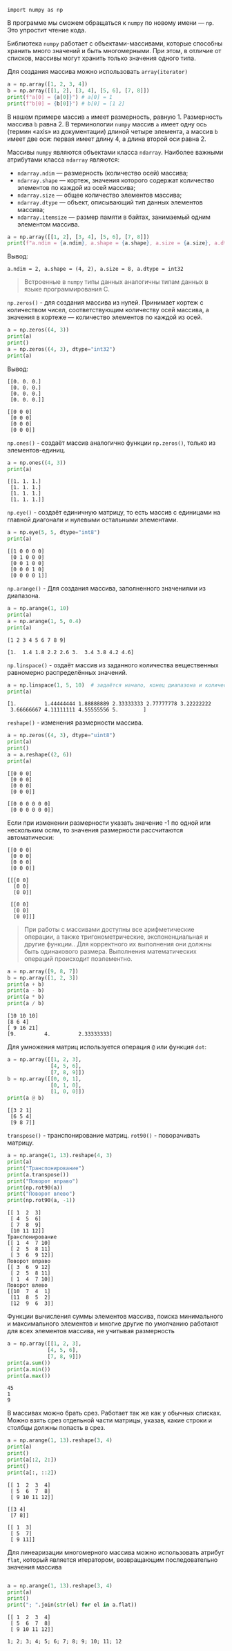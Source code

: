 ```
import numpy as np
```

В программе мы сможем обращаться к `numpy` по новому имени — `np`. Это упростит чтение кода.

Библиотека `numpy` работает с объектами-массивами, которые способны хранить много значений и быть многомерными. При этом, в отличие от списков, массивы могут хранить только значения одного типа.

Для создания массива можно использовать `array(iterator)`
```python
a = np.array([1, 2, 3, 4])
b = np.array([[1, 2], [3, 4], [5, 6], [7, 8]])
print(f"a[0] = {a[0]}") # a[0] = 1
print(f"b[0] = {b[0]}") # b[0] = [1 2]
```
В нашем примере массив `a` имеет размерность, равную 1. Размерность массива `b` равна 2. В терминологии `numpy` массив `a` имеет одну ось (термин «axis» из документации) длиной четыре элемента, а массив `b` имеет две оси: первая имеет длину 4, а длина второй оси равна 2.

Массивы `numpy` являются объектами класса `ndarray`. Наиболее важными атрибутами класса `ndarray` являются:
- `ndarray.ndim` — размерность (количество осей) массива;
- `ndarray.shape` — кортеж, значения которого содержат количество элементов по каждой из осей массива;
- `ndarray.size` — общее количество элементов массива;
- `ndarray.dtype` — объект, описывающий тип данных элементов массива;
- `ndarray.itemsize` — размер памяти в байтах, занимаемый одним элементом массива.
```python
a = np.array([[1, 2], [3, 4], [5, 6], [7, 8]])
print(f"a.ndim = {a.ndim}, a.shape = {a.shape}, a.size = {a.size}, a.dtype = {a.dtype}")
```
Вывод:
```
a.ndim = 2, a.shape = (4, 2), a.size = 8, a.dtype = int32
```

>Встроенные в `numpy` типы данных аналогичны типам данных в языке программирования С.

`np.zeros()` - для создания массива из нулей. Принимает кортеж с количеством чисел, соответствующим количеству осей массива, а значения в кортеже — количество элементов по каждой из осей.
```python
a = np.zeros((4, 3))
print(a)
print()
a = np.zeros((4, 3), dtype="int32")
print(a)
```
Вывод:
```
[[0. 0. 0.]
 [0. 0. 0.]
 [0. 0. 0.]
 [0. 0. 0.]]

[[0 0 0]
 [0 0 0]
 [0 0 0]
 [0 0 0]]
```

`np.ones()` - создаёт массив аналогично функции `np.zeros()`, только из элементов-единиц.
```python
a = np.ones((4, 3))
print(a)
```

```
[[1. 1. 1.]
 [1. 1. 1.]
 [1. 1. 1.]
 [1. 1. 1.]]
```

`np.eye()` - создаёт единичную матрицу, то есть массив с единицами на главной диагонали и нулевыми остальными элементами.
```python
a = np.eye(5, 5, dtype="int8")
print(a)
```

```
[[1 0 0 0 0]
 [0 1 0 0 0]
 [0 0 1 0 0]
 [0 0 0 1 0]
 [0 0 0 0 1]]
```

`np.arange()` - Для создания массива, заполненного значениями из диапазона.
```python
a = np.arange(1, 10)
print(a)
a = np.arange(1, 5, 0.4)
print(a)
```

```
[1 2 3 4 5 6 7 8 9]

[1.  1.4 1.8 2.2 2.6 3.  3.4 3.8 4.2 4.6]
```

`np.linspace()` - оздаёт массив из заданного количества вещественных равномерно распределённых значений.
```python
a = np.linspace(1, 5, 10)  # задаётся начало, конец диапазона и количество значений
print(a)
```

```
[1.         1.44444444 1.88888889 2.33333333 2.77777778 3.22222222
 3.66666667 4.11111111 4.55555556 5.        ]
```

`reshape()` - изменения размерности массива.
```python
a = np.zeros((4, 3), dtype="uint8")
print(a)
print()
a = a.reshape((2, 6))
print(a)
```

```
[[0 0 0]
 [0 0 0]
 [0 0 0]
 [0 0 0]]

[[0 0 0 0 0 0]
 [0 0 0 0 0 0]]
```

Если при изменении размерности указать значение -1 по одной или нескольким осям, то значения размерности рассчитаются автоматически:
```
[[0 0 0]
 [0 0 0]
 [0 0 0]
 [0 0 0]]

[[[0 0]
  [0 0]
  [0 0]]

 [[0 0]
  [0 0]
  [0 0]]]
```

>При работы с массивами доступны все арифметические операции, а также тригонометрические, экспоненциальная и другие функции.. Для корректного их выполнения они должны быть одинакового размера.  Выполнения математических операций происходит поэлементно. 

```python
a = np.array([9, 8, 7])
b = np.array([1, 2, 3])
print(a + b)
print(a - b)
print(a * b)
print(a / b)
```

```
[10 10 10]
[8 6 4]
[ 9 16 21]
[9.         4.         2.33333333]
```

Для умножения матриц используется операция `@` или функция `dot`:
```python
a = np.array([[1, 2, 3],
              [4, 5, 6],
              [7, 8, 9]])
b = np.array([[0, 0, 1],
              [0, 1, 0],
              [1, 0, 0]])
print(a @ b)
```

```
[[3 2 1]
 [6 5 4]
 [9 8 7]]
```

`transpose()` - транспонирование матриц.
`rot90()` - поворачивать матрицу.
```python
a = np.arange(1, 13).reshape(4, 3)
print(a)
print("Транспонирование")
print(a.transpose())
print("Поворот вправо")
print(np.rot90(a))
print("Поворот влево")
print(np.rot90(a, -1))
```

```
[[ 1  2  3]
 [ 4  5  6]
 [ 7  8  9]
 [10 11 12]]
Транспонирование
[[ 1  4  7 10]
 [ 2  5  8 11]
 [ 3  6  9 12]]
Поворот вправо
[[ 3  6  9 12]
 [ 2  5  8 11]
 [ 1  4  7 10]]
Поворот влево
[[10  7  4  1]
 [11  8  5  2]
 [12  9  6  3]]
```

Функции вычисления суммы элементов массива, поиска минимального и максимального элементов и многие другие по умолчанию работают для всех элементов массива, не учитывая размерность
```python
a = np.array([[1, 2, 3],
             [4, 5, 6],
             [7, 8, 9]])
print(a.sum())
print(a.min())
print(a.max())
```

```
45
1
9
```

В массивах можно брать срез. Работает так же как у обычных списках. 
Можно взять срез отдельной части матрицы, указав, какие строки и столбцы должны попасть в срез.
```python
a = np.arange(1, 13).reshape(3, 4)
print(a)
print()
print(a[:2, 2:])
print()
print(a[:, ::2])
```

```
[[ 1  2  3  4]
 [ 5  6  7  8]
 [ 9 10 11 12]]

[[3 4]
 [7 8]]

[[ 1  3]
 [ 5  7]
 [ 9 11]]
```

Для линеаризации многомерного массива можно использовать атрибут `flat`, который является итератором, возвращающим последовательно значения массива

```python

a = np.arange(1, 13).reshape(3, 4)
print(a)
print()
print("; ".join(str(el) for el in a.flat))
```

```
[[ 1  2  3  4]
 [ 5  6  7  8]
 [ 9 10 11 12]]

1; 2; 3; 4; 5; 6; 7; 8; 9; 10; 11; 12
```